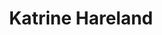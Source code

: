 ---
id: katrine_hareland
title: Katrine Hareland
filtername: K. Hareland
role: M. S.
year: 2021
status: alumnus
bio: received her Bachelor’s Degree in Mechanical Engineering at Oklahoma State University in 2019. During her undergraduate study at Oklahoma State University she developed research interests in robotics, controls and biomechanics. She is currently working on her MS thesis with Dr. Rushikesh Kamalapurkar in the Rushikesh Kamalapurkar along with Dr. Jerome Hausselle in the Biomechanical Analysis & Musculoskeletal Modeling (BAMM) Lab.
---
